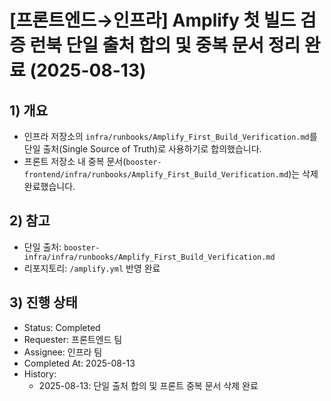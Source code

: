 # [프론트엔드→인프라] Amplify 첫 빌드 검증 런북 단일 출처 합의 및 중복 문서 정리 완료 (2025-08-13)

## 1) 개요

- 인프라 저장소의 `infra/runbooks/Amplify_First_Build_Verification.md`를 단일 출처(Single Source of Truth)로 사용하기로 합의했습니다.
- 프론트 저장소 내 중복 문서(`booster-frontend/infra/runbooks/Amplify_First_Build_Verification.md`)는 삭제 완료했습니다.

## 2) 참고

- 단일 출처: `booster-infra/infra/runbooks/Amplify_First_Build_Verification.md`
- 리포지토리: `/amplify.yml` 반영 완료

## 3) 진행 상태

- Status: Completed
- Requester: 프론트엔드 팀
- Assignee: 인프라 팀
- Completed At: 2025-08-13
- History:
  - 2025-08-13: 단일 출처 합의 및 프론트 중복 문서 삭제 완료
